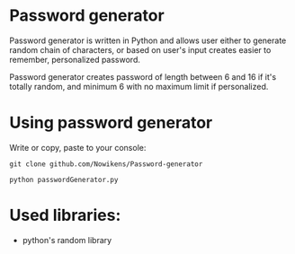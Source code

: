 # Password generator


Password generator is written in Python and allows user either to generate random chain
of characters, or based on user's input creates easier to remember, personalized password. 

Password generator creates password of length between 6 and 16 if it's totally random,
and minimum 6 with no maximum limit if personalized.

# Using password generator
Write or copy, paste to your console:

```console
git clone github.com/Nowikens/Password-generator
```

```console
python passwordGenerator.py
```


# Used libraries:
- python's random library
